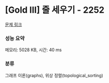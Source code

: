 # [Gold III] 줄 세우기 - 2252 

[문제 링크](https://www.acmicpc.net/problem/2252) 

### 성능 요약

메모리: 5028 KB, 시간: 40 ms

### 분류

그래프 이론(graphs), 위상 정렬(topological_sorting)

